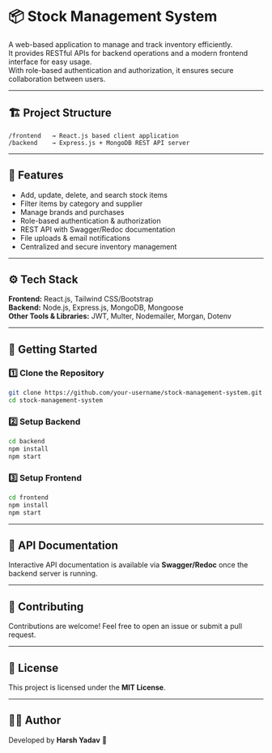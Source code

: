 # 📦 Stock Management System

A web-based application to manage and track inventory efficiently.  
It provides RESTful APIs for backend operations and a modern frontend interface for easy usage.  
With role-based authentication and authorization, it ensures secure collaboration between users.

---

## 🏗️ Project Structure
```
/frontend   → React.js based client application  
/backend    → Express.js + MongoDB REST API server  
```

---

## 🚀 Features
- Add, update, delete, and search stock items  
- Filter items by category and supplier  
- Manage brands and purchases  
- Role-based authentication & authorization  
- REST API with Swagger/Redoc documentation  
- File uploads & email notifications  
- Centralized and secure inventory management  

---

## ⚙️ Tech Stack
**Frontend:** React.js, Tailwind CSS/Bootstrap  
**Backend:** Node.js, Express.js, MongoDB, Mongoose  
**Other Tools & Libraries:** JWT, Multer, Nodemailer, Morgan, Dotenv  

---

## 🔧 Getting Started

### 1️⃣ Clone the Repository
```bash
git clone https://github.com/your-username/stock-management-system.git
cd stock-management-system
```

### 2️⃣ Setup Backend
```bash
cd backend
npm install
npm start
```

### 3️⃣ Setup Frontend
```bash
cd frontend
npm install
npm start
```

---

## 📖 API Documentation
Interactive API documentation is available via **Swagger/Redoc** once the backend server is running.

---

## 🤝 Contributing
Contributions are welcome! Feel free to open an issue or submit a pull request.

---

## 📜 License
This project is licensed under the **MIT License**.

---

## 👨‍💻 Author
Developed by **Harsh Yadav** 🚀
